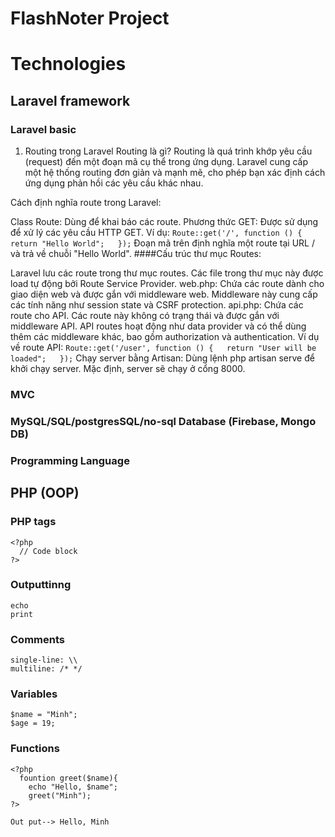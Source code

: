 # FlashNoter Project

# Technologies

## Laravel framework
### Laravel basic
1. Routing trong Laravel
  Routing là gì?
  Routing là quá trình khớp yêu cầu (request) đến một đoạn mã cụ thể trong ứng dụng. Laravel cung cấp một hệ thống routing đơn giản và mạnh mẽ, cho phép bạn xác định cách ứng dụng phản hồi các yêu cầu khác nhau.
  
  Cách định nghĩa route trong Laravel:
  
  Class Route: Dùng để khai báo các route.
  Phương thức GET: Được sử dụng để xử lý các yêu cầu HTTP GET.
    Ví dụ:
    ```
    Route::get('/', function () {  
        return "Hello World";  
    });
    ```
    Đoạn mã trên định nghĩa một route tại URL / và trả về chuỗi "Hello World".
  ####Cấu trúc thư mục Routes:
  
  Laravel lưu các route trong thư mục routes. Các file trong thư mục này được load tự động bởi Route Service Provider.
  web.php: Chứa các route dành cho giao diện web và được gắn với middleware web. Middleware này cung cấp các tính năng như session state và CSRF protection.
  api.php: Chứa các route cho API. Các route này không có trạng thái và được gắn với middleware API.
  API routes hoạt động như data provider và có thể dùng thêm các middleware khác, bao gồm authorization và authentication.
    Ví dụ về route API:
    ```
    Route::get('/user', function () {  
        return "User will be loaded";  
    });
    ```
  Chạy server bằng Artisan:
  Dùng lệnh php artisan serve để khởi chạy server. Mặc định, server sẽ chạy ở cổng 8000.

### MVC

### MySQL/SQL/postgresSQL/no-sql Database (Firebase, Mongo DB)

### Programming Language



## PHP (OOP)

### PHP tags
```
<?php
  // Code block
?>
```
### Outputtinng 
```
echo
print
```
### Comments
```
single-line: \\
multiline: /* */
```
### Variables
```
$name = "Minh";
$age = 19;
```
### Functions
```
<?php
  fountion greet($name){
    echo "Hello, $name";
    greet("Minh");
?>

Out put--> Hello, Minh
```
